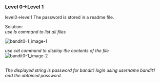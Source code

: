 ### Level 0->Level 1

level0->level1
The password is stored in a readme file.

Solution:</br>
<i>use ls command to list all files</i></br>

![bandit0-1_image-1](https://user-images.githubusercontent.com/88927842/171993632-13a8015d-dd4a-4d32-a0a3-7c50b5f71b9f.png)

<i>use cat command to display the contents of the file</i></br>
![bandit0-1_image-2](https://user-images.githubusercontent.com/88927842/171993859-cd6d7c19-cff5-487e-85e8-f358d9be4499.png)

</br><i>The displayed string is password for bandit1
login using username bandit1 and the obtained password.</i>